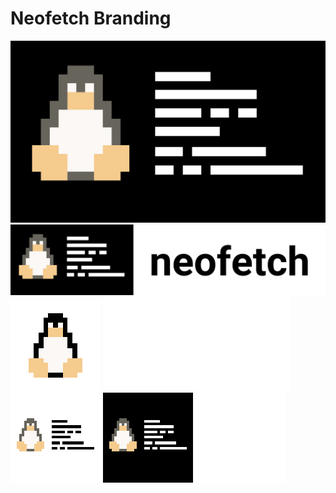 # Neofetch Branding

![](big.png)
![](big-with-text.png)
![](discord.png)
![](README.md)
![](sqaure-light.png)
![](square-dark.png)
![](square-transparent.png)
